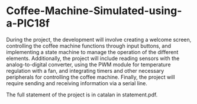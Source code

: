# Coffee-Machine-Simulated-using-a-PIC18f
During the project, the development will involve creating a welcome screen, controlling the coffee machine functions through input buttons, and implementing a state machine to manage the operation of the different elements. Additionally, the project will include reading sensors with the analog-to-digital converter, using the PWM module for temperature regulation with a fan, and integrating timers and other necessary peripherals for controlling the coffee machine. Finally, the project will require sending and receiving information via a serial line.

The full statement of the project is in catalan in statement.pdf.
